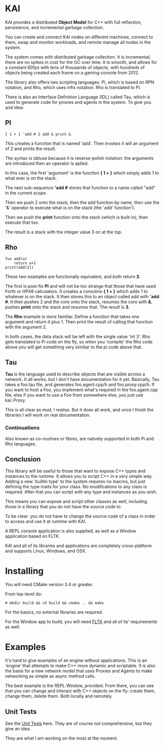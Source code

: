 # KAI

KAI provides a distributed **Object Model** for C++ with full reflection, persistence, and incremental garbage collection. 

You can create and connect KAI nodes on different machines, connect to them, swap and monitor workloads, and remote manage all nodes in the system.

The system comes with distributed garbage collection. It is incremental; there are no spikes in cost for the GC over time. It is smooth, and allows for a constant 60fps with tens of thousands of objects, with hundreds of objects being created each frame on a gaming console from 2012.

The library also offers two scripting languages: Pi, which is based on RPN notation, and Rho, which uses infix notation. Rho is translated to Pi.

There is also an Interface Definition Language (IDL) called Tau, which is used to generate code for proxies and agents in the system. To give you and idea:

## PI

	{ 1 + } 'add # 2 add & print &

This creates a function that is named 'add'. Then invokes it will an argument of 2 and prints the result.

The syntax is obtuse because it is reverse-polish notation: the arguments are introduced then an operator is aplied.

In this case, the first 'argument' is the function **{ 1 + }** which simply adds 1 to what ever is on the stack.

The next sub-sequence **'add #** stores that function to a name called "add" in the current scope.

Then we push 2 onto the stack, then the add function by name, then use the '&' operator to execute what is on the stack (the 'add' function').

Then we push the **print** function onto the stack (which is built-in), then execute that too.

The result is a stack with the integer value 3 on at the top.

## Rho

	fun add(a)
		return a+1
	print(add(2))

These two examples are functionally equivalent, and both return **3**. 

The first is post-fix **Pi** and will not be too strange that those that have used Forth or HP48 calculators. It creates a coroutine __{ 1 + }__ which adds 1 to whatever is on the stack. It then stores this to an object called add with __'add #__. It then pushes 2 and the coro onto the stack, resumes the coro with __&__, pushes **print** onto the stack and resumes that. The result is **3**.

The **Rho** example is more familiar. Define a function that takes one argument and return it plus 1. Then print the result of calling that function with the argument 2.

In both cases, the data stack will be left with the single value 'int 3'. Rho gets translated to Pi code on the fly, so when you 'compile' the Rho code above you will get something very similiar to the pi code above that.

## Tau
**Tau** is the language used to describe objects that are visible across a network. It all works, but I don't have documentation for it yet. Basically, Tau takes a foo.tau file, and generates foo.agent.cpp/h and foo.proxy.cpp/h. If you want to host a Foo, you implement what's required in the foo.agent.cpp file, else if you want to use a Foo from somewhere else, you just use kai::Proxy<Foo>.

This is all clear as mud, I realise. But it does all work, and once I finish the libraries I will work on real documentation.

### Continuations
Also known as co-routines or fibres, are natively supported in both Pi and Rho languages.

## Conclusion
This library will be useful to those that want to expose C++ types and instances to the runtime. It allows you to script C++ in a very simple way. Adding a new 'builtin type' to the system requires no macros, but just defining the type-traits for your class. No modifications to any class is required. After that you can script with any type and instances as you wish.

This means you can expose and script other classes as well, including those in a library that you do not have the source code to. 

To be clear: you do not have to change the source code of a class in order to access and use it at runtime with KAI.

A REPL console application is also supplied, as well as a Window application based on FLTK.

KAI and all of its libraries and applications are completely cross-platform and supports Linux, Windows, and OSX.

# Installing
You will need CMake version 3.4 or greater.

From top-level do:

	# mkdir build && cd build && cmake .. && make

For the basics, no external libraries are required.

For the Window app to build, you will need [FLTK](www.fltk.org) and all of its' requirements as well.

# Examples
It's hard to give examples of an engine without applications. This is an 'engine' that attempts to make C++ more dynamic and scriptable. It is also the basis for a new network model that uses Proxies and Agents to make networking as simple as async method calls.

The best example is the REPL Window, provided. From there, you can see that you can change and interact with C++ objects on the fly: create them, change them, delete them. Both locally and remotely.

## Unit Tests
See the [Unit Tests](https://github.com/cschladetsch/KAI/tree/master/Test/Source) here. They are of course not comprehensive, but they give an idea.

They are what I am working on the most at the moment.